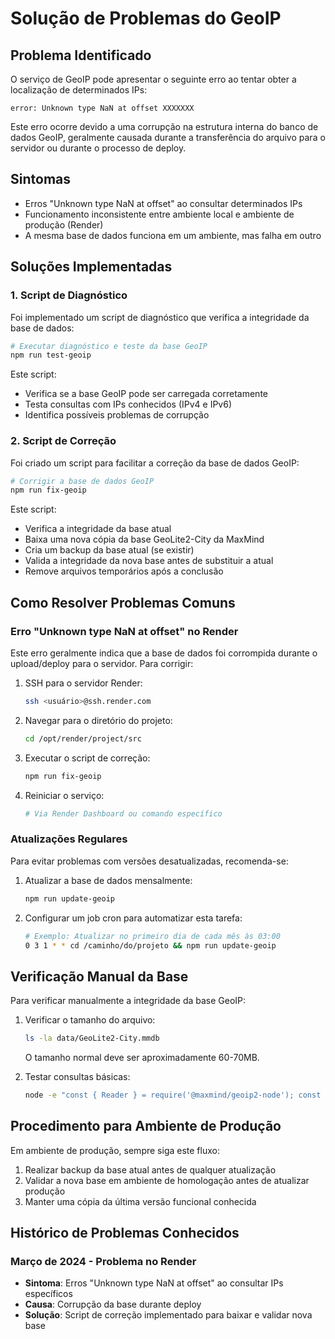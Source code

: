 # Solução de Problemas do GeoIP

## Problema Identificado

O serviço de GeoIP pode apresentar o seguinte erro ao tentar obter a localização de determinados IPs:

```
error: Unknown type NaN at offset XXXXXXX
```

Este erro ocorre devido a uma corrupção na estrutura interna do banco de dados GeoIP, geralmente causada durante a transferência do arquivo para o servidor ou durante o processo de deploy.

## Sintomas

- Erros "Unknown type NaN at offset" ao consultar determinados IPs
- Funcionamento inconsistente entre ambiente local e ambiente de produção (Render)
- A mesma base de dados funciona em um ambiente, mas falha em outro

## Soluções Implementadas

### 1. Script de Diagnóstico

Foi implementado um script de diagnóstico que verifica a integridade da base de dados:

```bash
# Executar diagnóstico e teste da base GeoIP
npm run test-geoip
```

Este script:
- Verifica se a base GeoIP pode ser carregada corretamente
- Testa consultas com IPs conhecidos (IPv4 e IPv6)
- Identifica possíveis problemas de corrupção

### 2. Script de Correção

Foi criado um script para facilitar a correção da base de dados GeoIP:

```bash
# Corrigir a base de dados GeoIP
npm run fix-geoip
```

Este script:
- Verifica a integridade da base atual
- Baixa uma nova cópia da base GeoLite2-City da MaxMind
- Cria um backup da base atual (se existir)
- Valida a integridade da nova base antes de substituir a atual
- Remove arquivos temporários após a conclusão

## Como Resolver Problemas Comuns

### Erro "Unknown type NaN at offset" no Render

Este erro geralmente indica que a base de dados foi corrompida durante o upload/deploy para o servidor. Para corrigir:

1. SSH para o servidor Render:
   ```bash
   ssh <usuário>@ssh.render.com
   ```

2. Navegar para o diretório do projeto:
   ```bash
   cd /opt/render/project/src
   ```

3. Executar o script de correção:
   ```bash
   npm run fix-geoip
   ```

4. Reiniciar o serviço:
   ```bash
   # Via Render Dashboard ou comando específico
   ```

### Atualizações Regulares

Para evitar problemas com versões desatualizadas, recomenda-se:

1. Atualizar a base de dados mensalmente:
   ```bash
   npm run update-geoip
   ```

2. Configurar um job cron para automatizar esta tarefa:
   ```bash
   # Exemplo: Atualizar no primeiro dia de cada mês às 03:00
   0 3 1 * * cd /caminho/do/projeto && npm run update-geoip
   ```

## Verificação Manual da Base

Para verificar manualmente a integridade da base GeoIP:

1. Verificar o tamanho do arquivo:
   ```bash
   ls -la data/GeoLite2-City.mmdb
   ```
   O tamanho normal deve ser aproximadamente 60-70MB.

2. Testar consultas básicas:
   ```bash
   node -e "const { Reader } = require('@maxmind/geoip2-node'); const fs = require('fs'); const reader = Reader.openBuffer(fs.readFileSync('./data/GeoLite2-City.mmdb')); console.log(reader.city('8.8.8.8'));"
   ```

## Procedimento para Ambiente de Produção

Em ambiente de produção, sempre siga este fluxo:

1. Realizar backup da base atual antes de qualquer atualização
2. Validar a nova base em ambiente de homologação antes de atualizar produção
3. Manter uma cópia da última versão funcional conhecida

## Histórico de Problemas Conhecidos

### Março de 2024 - Problema no Render
- **Sintoma**: Erros "Unknown type NaN at offset" ao consultar IPs específicos
- **Causa**: Corrupção da base durante deploy
- **Solução**: Script de correção implementado para baixar e validar nova base 